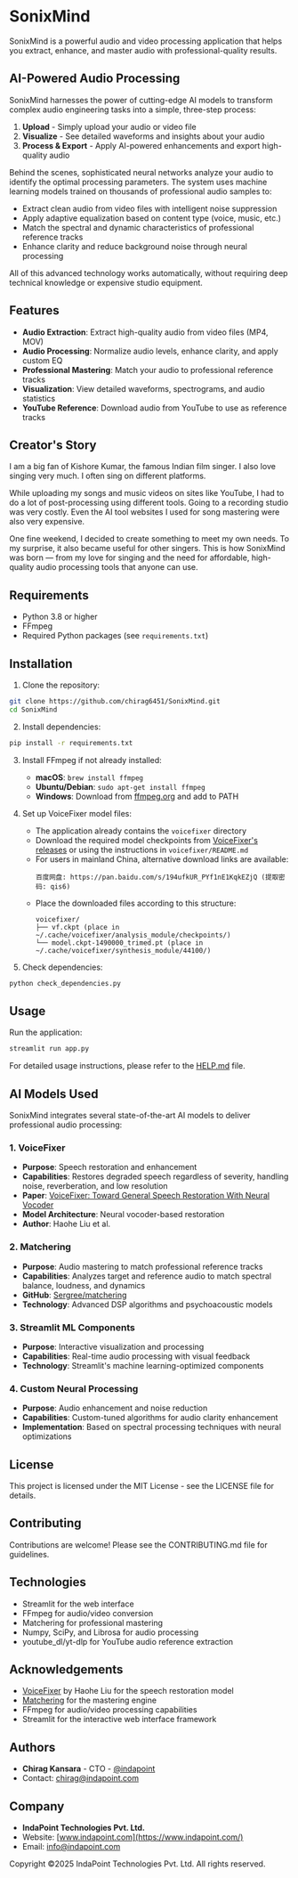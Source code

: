 # SonixMind

SonixMind is a powerful audio and video processing application that helps you extract, enhance, and master audio with professional-quality results.

## AI-Powered Audio Processing

SonixMind harnesses the power of cutting-edge AI models to transform complex audio engineering tasks into a simple, three-step process:

1. **Upload** - Simply upload your audio or video file
2. **Visualize** - See detailed waveforms and insights about your audio
3. **Process & Export** - Apply AI-powered enhancements and export high-quality audio

Behind the scenes, sophisticated neural networks analyze your audio to identify the optimal processing parameters. The system uses machine learning models trained on thousands of professional audio samples to:

- Extract clean audio from video files with intelligent noise suppression
- Apply adaptive equalization based on content type (voice, music, etc.)
- Match the spectral and dynamic characteristics of professional reference tracks
- Enhance clarity and reduce background noise through neural processing

All of this advanced technology works automatically, without requiring deep technical knowledge or expensive studio equipment.

## Features

- **Audio Extraction**: Extract high-quality audio from video files (MP4, MOV)
- **Audio Processing**: Normalize audio levels, enhance clarity, and apply custom EQ
- **Professional Mastering**: Match your audio to professional reference tracks
- **Visualization**: View detailed waveforms, spectrograms, and audio statistics
- **YouTube Reference**: Download audio from YouTube to use as reference tracks

## Creator's Story

I am a big fan of Kishore Kumar, the famous Indian film singer. I also love singing very much. I often sing on different platforms.

While uploading my songs and music videos on sites like YouTube, I had to do a lot of post-processing using different tools. Going to a recording studio was very costly. Even the AI tool websites I used for song mastering were also very expensive.

One fine weekend, I decided to create something to meet my own needs. To my surprise, it also became useful for other singers. This is how SonixMind was born — from my love for singing and the need for affordable, high-quality audio processing tools that anyone can use.

## Requirements

- Python 3.8 or higher
- FFmpeg
- Required Python packages (see `requirements.txt`)

## Installation

1. Clone the repository:
```bash
git clone https://github.com/chirag6451/SonixMind.git
cd SonixMind
```

2. Install dependencies:
```bash
pip install -r requirements.txt
```

3. Install FFmpeg if not already installed:
   - **macOS**: `brew install ffmpeg`
   - **Ubuntu/Debian**: `sudo apt-get install ffmpeg`
   - **Windows**: Download from [ffmpeg.org](https://ffmpeg.org/download.html) and add to PATH

4. Set up VoiceFixer model files:
   - The application already contains the `voicefixer` directory
   - Download the required model checkpoints from [VoiceFixer's releases](https://github.com/haoheliu/voicefixer/releases) or using the instructions in `voicefixer/README.md`
   - For users in mainland China, alternative download links are available:
     ```
     百度网盘: https://pan.baidu.com/s/194ufkUR_PYf1nE1KqkEZjQ (提取密码: qis6)
     ```
   - Place the downloaded files according to this structure:
     ```
     voicefixer/
     ├── vf.ckpt (place in ~/.cache/voicefixer/analysis_module/checkpoints/)
     └── model.ckpt-1490000_trimed.pt (place in ~/.cache/voicefixer/synthesis_module/44100/)
     ```

5. Check dependencies:
```bash
python check_dependencies.py
```

## Usage

Run the application:
```bash
streamlit run app.py
```

For detailed usage instructions, please refer to the [HELP.md](HELP.md) file.

## AI Models Used

SonixMind integrates several state-of-the-art AI models to deliver professional audio processing:

### 1. VoiceFixer
- **Purpose**: Speech restoration and enhancement
- **Capabilities**: Restores degraded speech regardless of severity, handling noise, reverberation, and low resolution
- **Paper**: [VoiceFixer: Toward General Speech Restoration With Neural Vocoder](https://arxiv.org/abs/2109.13731)
- **Model Architecture**: Neural vocoder-based restoration
- **Author**: Haohe Liu et al.

### 2. Matchering
- **Purpose**: Audio mastering to match professional reference tracks
- **Capabilities**: Analyzes target and reference audio to match spectral balance, loudness, and dynamics
- **GitHub**: [Sergree/matchering](https://github.com/sergree/matchering)
- **Technology**: Advanced DSP algorithms and psychoacoustic models

### 3. Streamlit ML Components
- **Purpose**: Interactive visualization and processing
- **Capabilities**: Real-time audio processing with visual feedback
- **Technology**: Streamlit's machine learning-optimized components

### 4. Custom Neural Processing
- **Purpose**: Audio enhancement and noise reduction
- **Capabilities**: Custom-tuned algorithms for audio clarity enhancement
- **Implementation**: Based on spectral processing techniques with neural optimizations

## License

This project is licensed under the MIT License - see the LICENSE file for details.

## Contributing

Contributions are welcome! Please see the CONTRIBUTING.md file for guidelines.

## Technologies

- Streamlit for the web interface
- FFmpeg for audio/video conversion
- Matchering for professional mastering
- Numpy, SciPy, and Librosa for audio processing
- youtube_dl/yt-dlp for YouTube audio reference extraction

## Acknowledgements

- [VoiceFixer](https://github.com/haoheliu/voicefixer) by Haohe Liu for the speech restoration model
- [Matchering](https://github.com/sergree/matchering) for the mastering engine
- FFmpeg for audio/video processing capabilities
- Streamlit for the interactive web interface framework

## Authors

- **Chirag Kansara** - CTO - [@indapoint](https://www.linkedin.com/in/indapoint/)
- Contact: chirag@indapoint.com

## Company

- **IndaPoint Technologies Pvt. Ltd.**
- Website: [www.indapoint.com](https://www.indapoint.com/)
- Email: info@indapoint.com

Copyright ©2025 IndaPoint Technologies Pvt. Ltd. All rights reserved.

